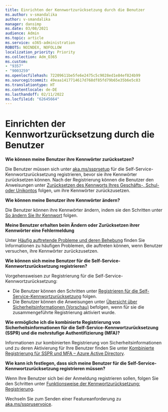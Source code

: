 ```yaml
---
title: Einrichten der Kennwortzurücksetzung durch die Benutzer
ms.author: v-smandalika
author: v-smandalika
manager: dansimp
ms.date: 03/08/2021
audience: Admin
ms.topic: article
ms.service: o365-administration
ROBOTS: NOINDEX, NOFOLLOW
localization_priority: Priority
ms.collection: Adm_O365
ms.custom:
- "9357"
- "9003259"
ms.openlocfilehash: 72209611be5fe6e2475c5c9028ed1e84ef824b99
ms.sourcegitcommit: 49eaa1417714617d768df85fd79b65e35b6e5c83
ms.translationtype: HT
ms.contentlocale: de-DE
ms.lasthandoff: 02/11/2022
ms.locfileid: "62645664"
---
```

# <a name="user-reset-password-setup"></a>Einrichten der Kennwortzurücksetzung durch die Benutzer

**Wie können meine Benutzer ihre Kennwörter zurücksetzen?**

Die Benutzer müssen sich unter [aka.ms/ssprsetup](https://mysignins.microsoft.com/security-info) für die Self-Service-Kennwortzurücksetzung registrieren, bevor sie ihre Kennwörter zurücksetzen können. Nach der Registrierung können die Benutzer den Anweisungen unter [Zurücksetzen des Kennworts Ihres Geschäfts-, Schul- oder Unikontos](https://docs.microsoft.com/azure/active-directory/user-help/active-directory-passwords-update-your-own-password) folgen, um ihre Kennwörter zurückzusetzen.

**Wie können meine Benutzer ihre Kennwörter ändern?**

Die Benutzer können ihre Kennwörter ändern, indem sie den Schritten unter [So ändern Sie Ihr Kennwort](https://docs.microsoft.com/azure/active-directory/user-help/active-directory-passwords-update-your-own-password) folgen.

**Meine Benutzer erhalten beim Ändern oder Zurücksetzen ihrer Kennwörter eine Fehlermeldung**

Unter [Häufig auftretende Probleme und deren Behebung](https://docs.microsoft.com/azure/active-directory/user-help/active-directory-passwords-update-your-own-password) finden Sie Informationen zu häufigen Problemen, die auftreten können, wenn Benutzer versuchen, ihre Kennwörter zurückzusetzen.

**Wie können sich meine Benutzer für die Self-Service-Kennwortzurücksetzung registrieren?**

Vorgehensweisen zur Registrierung für die Self-Service-Kennwortzurücksetzung:

- Die Benutzer können den Schritten unter [Registrieren für die Self-Service-Kennwortzurücksetzung](https://docs.microsoft.com/azure/active-directory/user-help/active-directory-passwords-reset-register) folgen.
- Die Benutzer können die Anweisungen unter [Übersicht über Sicherheitsinformationen (Vorschau)](https://docs.microsoft.com/azure/active-directory/user-help/security-info-setup-signin) befolgen, wenn für sie die zusammengeführte Registrierung aktiviert wurde.

**Wie ermögliche ich die kombinierte Registrierung von Sicherheitsinformationen für die Self-Service-Kennwortzurücksetzung (SSPR) und die mehrstufige Authentifizierung (MFA)?**

Informationen zur kombinierten Registrierung von Sicherheitsinformationen und zu deren Aktivierung für Ihre Benutzer finden Sie unter [Kombinierte Registrierung für SSPR und MFA – Azure Active Directory](https://docs.microsoft.com/azure/active-directory/authentication/concept-registration-mfa-sspr-combined).

**Wie kann ich festlegen, dass sich meine Benutzer für die Self-Service-Kennwortzurücksetzung registrieren müssen?**

Wenn Ihre Benutzer sich bei der Anmeldung registrieren sollen, folgen Sie den Schritten unter [Funktionsweise der Kennwortzurücksetzung: Registrierung](https://docs.microsoft.com/azure/active-directory/authentication/concept-sspr-howitworks).

Wechseln Sie zum Senden einer Featureanforderung zu [aka.ms/sspruservoice](https://feedback.azure.com/forums/169401-azure-active-directory/category/166251-self-service-password-reset).



 












